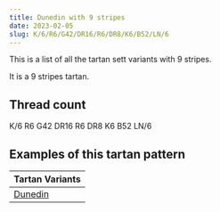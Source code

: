 ```yaml
---
title: Dunedin with 9 stripes
date: 2023-02-05
slug: K/6/R6/G42/DR16/R6/DR8/K6/B52/LN/6
---
```

This is a list of all the tartan sett variants with 9 stripes.

It is a 9 stripes tartan.


## Thread count
K/6 R6 G42 DR16 R6 DR8 K6 B52 LN/6

## Examples of this tartan pattern

| Tartan Variants |
|---------------|
| [Dunedin](/variants/k/6/r6/g42/dr16/r6/dr8/k6/b52/ln/6-b304080-dr900030-g008000-k000000-lne0e0e0-rc00000)||

